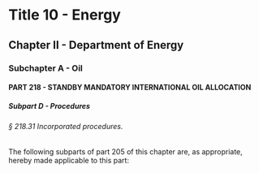 
# Title 10 - Energy
## Chapter II - Department of Energy
### Subchapter A - Oil
#### PART 218 - STANDBY MANDATORY INTERNATIONAL OIL ALLOCATION
##### Subpart D - Procedures
###### § 218.31 Incorporated procedures.

The following subparts of part 205 of this chapter are, as appropriate, hereby made applicable to this part:

